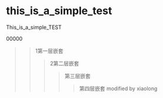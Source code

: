 # this_is_a_simple_test
This_is_a_simple_TEST

00000

> > 1第一层嵌套
> > > 2第二层嵌套
> > > > 第三层嵌套
> > > > > 第四层嵌套
modified by xiaolong
